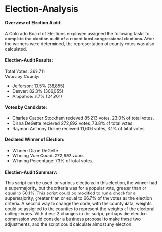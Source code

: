 # Election-Analysis


#### Overview of Election Audit: 

A Colorado Board of Elections employee assigned the following tasks to complete the election audit of a recent local congressional elections. After the winners were determined, the representation of county votes was also calculated.


#### Election-Audit Results:
Total Votes: 369,711  
Votes by County:
* Jefferson: 10.5% (38,855)
* Denver: 82.8% (306,055)
* Arapahoe: 6.7% (24,801)

#### Votes by Candidate:
* Charles Casper Stockham recieved 85,213 votes, 23.0% of total votes.
* Diana DeGette recieved 272,892 votes, 73.8% of total votes.
* Raymon Anthony Doane recieved 11,606 votes, 3.1% of total votes.

#### Declared Winner of Election:
* Winner: Diane DeGette
* Winning Vote Count: 272,892 votes
* Winning Percentage: 73% of total votes.


#### Election-Audit Summary:
This script can be used for various elections.In this election, the winner had a supermajority, but the criteria was for a popular vote, greater than or equal to 50.1%. This script could be modified to run a check for a supermajority, greater than or equal to 66.7% of the votes as the election criteria. A second way to change the code, with the county data, weights could be assigned to the counties to represent the weights of the electoral college votes. With these 2 changes to the script, perhaps the election commission would consider a business proposal to make these two adjustments, and the script could calculate almost any election.
